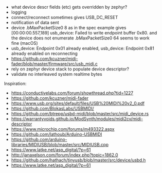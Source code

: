 * what device descr fields (etc) gets overridden by zephyr?
* logging
* connect/reconnect sometimes gives USB_DC_RESET
* notification of data sent
* device .bMaxPacketSize0 8 as in the spec example gives [00:00:00.557,189] <wrn> usb_device: Failed to write endpoint buffer 0x80. and the device does not enumerate .bMaxPacketSize0 64 seems to work fine (macOS)
*  <wrn> usb_device: Endpoint 0x01 already enabled, <wrn> usb_device: Endpoint 0x81 already enabled on reconnecting
* https://github.com/kcuzner/midi-fader/blob/master/firmware/src/usb_midi.c
* rely on zephyr device stack to populate device descriptor?
* validate no interleaved system realtime bytes

Inspiration:

* https://conductivelabs.com/forum/showthread.php?tid=1227
* https://github.com/kcuzner/midi-fader
* https://www.usb.org/sites/default/files/USB%20MIDI%20v2_0.pdf
* https://github.com/BlokasLabs/USBMIDI/
* https://github.com/btrepp/usbd-midi/blob/master/src/midi_device.rs
* https://warrantyvoids.github.io/ModSynth/modules/midi2cv/midi-descriptor
* https://www.microchip.com/forums/m493322.aspx
* https://github.com/lathoub/Arduino-USBMIDI
* https://github.com/arduino-libraries/MIDIUSB/blob/master/src/MIDIUSB.cpp
* https://www.latke.net/asp_digital/?p=61
* http://janaxelson.com/forum/index.php?topic=1862.0
* https://github.com/hathach/tinyusb/blob/master/src/device/usbd.h
* https://www.latke.net/asp_digital/?p=61

